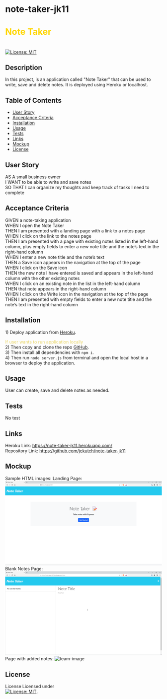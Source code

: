 # note-taker-jk11
# <font color="gold">Note Taker</font>
# 
 
 [![License: MIT](https://img.shields.io/badge/License-MIT-yellow.svg)](https://mit-license.org/)

## Description
In this project, is an application called "Note Taker" that can be used to write, save and delete notes.  It is deployed using Heroku or localhost.


## Table of Contents

  * [User Story](#userstory)
  * [Acceptance Criteria](#acceptance)
  * [Installation](#installation)
  * [Usage](#usage)
  * [Tests](#tests)
  * [Links](#links)
  * [Mockup](#mockup)
  * [License](#license)


## User Story
  <a name="userstory"></a>
AS A small business owner<br />
I WANT to be able to write and save notes<br />
SO THAT I can organize my thoughts and keep track of tasks I need to complete<br />


## Acceptance Criteria
  <a name="acceptance"></a>
GIVEN a note-taking application<br />
WHEN I open the Note Taker<br />
THEN I am presented with a landing page with a link to a notes page<br />
WHEN I click on the link to the notes page<br />
THEN I am presented with a page with existing notes listed in the left-hand column, plus empty fields to enter a new note title and the note’s text in the right-hand column<br />
WHEN I enter a new note title and the note’s text<br />
THEN a Save icon appears in the navigation at the top of the page<br />
WHEN I click on the Save icon<br />
THEN the new note I have entered is saved and appears in the left-hand column with the other existing notes<br />
WHEN I click on an existing note in the list in the left-hand column<br />
THEN that note appears in the right-hand column<br />
WHEN I click on the Write icon in the navigation at the top of the page<br />
THEN I am presented with empty fields to enter a new note title and the note’s text in the right-hand column<br />


## Installation 
  <a name="installation"></a>
    1) Deploy application from [Heroku](https://note-taker-jk11.herokuapp.com/). <br />

<font color="#e9d66b">If user wants to run application locally</font><br />
    2) Then copy and clone the repo [GitHub](https://github.com/jckutch/note-taker-jk11). <br />
    3) Then install all dependencies with `npm i`. <br />
    4) Then run `node server.js` from terminal and open the local host in a browser to deploy the application.<br />


## Usage
  <a name="usage"></a>
User can create, save and delete notes as needed.


## Tests
  <a name="tests"></a>
No test


## Links
  <a name="links"></a>
Heroku Link: https://note-taker-jk11.herokuapp.com/<br />
Repository Link:  https://github.com/jckutch/note-taker-jk11


## Mockup
  <a name="mockup"></a>

Sample HTML images:
Landing Page:<br />
![landing-image](./Assets/landing_note-taker-jk11.png)<br />
Blank Notes Page:<br />
![noNote-image](./Assets/noNote_note-taker-jk11.png)<br />
Page with added notes:
![team-image](./assets/Screenshot_team-profile-gen-jk10.jpg)<br />


## License 
  <a name="license"></a> License
Licensed under <br /> [![License: MIT](https://img.shields.io/badge/License-MIT-yellow.svg)](https://mit-license.org/).
